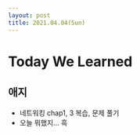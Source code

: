 ```yaml
---
layout: post
title: 2021.04.04(Sun)
---
```


# Today We Learned

## 애지

- 네트워킹 chap1, 3 복습, 문제 풀기
- 오늘 뭐했지... 흑
